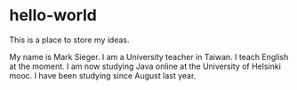 # hello-world
This is a place to store my ideas.


My name is Mark Sieger. I am a University teacher in Taiwan. I teach English at the moment. I am now studying Java online at the University of Helsinki mooc. I have been studying since August last year. 
